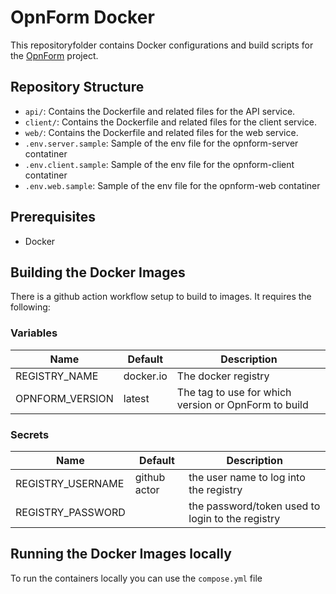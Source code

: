 # OpnForm Docker

This repositoryfolder contains Docker configurations and build scripts for the [OpnForm](https://github.com/JhumanJ/OpnForm.git) project.

## Repository Structure

- `api/`: Contains the Dockerfile and related files for the API service.
- `client/`: Contains the Dockerfile and related files for the client service.
- `web/`: Contains the Dockerfile and related files for the web service.
- `.env.server.sample`: Sample of the env file for the opnform-server contatiner
- `.env.client.sample`: Sample of the env file for the opnform-client contatiner
- `.env.web.sample`: Sample of the env file for the opnform-web contatiner

## Prerequisites

- Docker

## Building the Docker Images
There is a github action workflow setup to build to images.  It requires the following:

### Variables
| Name | Default | Description |
| ---- | ------- | ----------- |
| REGISTRY_NAME | docker.io | The docker registry |
| OPNFORM_VERSION | latest | The tag to use for which version or OpnForm to build |

### Secrets
| Name | Default | Description |
| ---- | ------- | ----------- |
| REGISTRY_USERNAME | github actor | the user name to log into the registry |
| REGISTRY_PASSWORD | <blank> | the password/token used to login to the registry |

## Running the Docker Images locally

To run the containers locally you can use the ```compose.yml``` file
